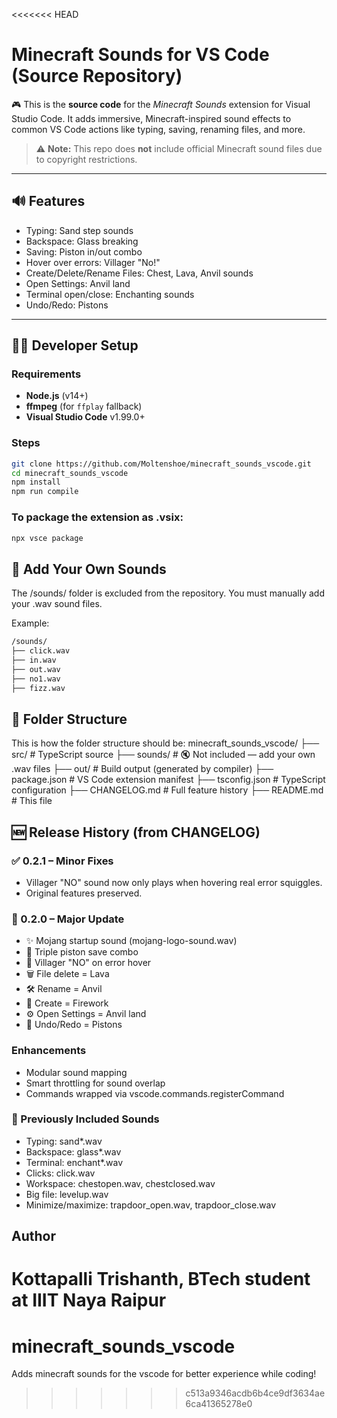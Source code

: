 <<<<<<< HEAD
# Minecraft Sounds for VS Code (Source Repository)

🎮 This is the **source code** for the *Minecraft Sounds* extension for Visual Studio Code. It adds immersive, Minecraft-inspired sound effects to common VS Code actions like typing, saving, renaming files, and more.

> ⚠️ **Note:** This repo does **not** include official Minecraft sound files due to copyright restrictions.

---

## 🔊 Features

- Typing: Sand step sounds
- Backspace: Glass breaking
- Saving: Piston in/out combo
- Hover over errors: Villager "No!"
- Create/Delete/Rename Files: Chest, Lava, Anvil sounds
- Open Settings: Anvil land
- Terminal open/close: Enchanting sounds
- Undo/Redo: Pistons

---

## 🧑‍💻 Developer Setup

### Requirements

- **Node.js** (v14+)
- **ffmpeg** (for `ffplay` fallback)
- **Visual Studio Code** v1.99.0+

### Steps

```bash
git clone https://github.com/Moltenshoe/minecraft_sounds_vscode.git
cd minecraft_sounds_vscode
npm install
npm run compile
```
### To package the extension as .vsix:
```bash
npx vsce package
```

## 📁 Add Your Own Sounds

The /sounds/ folder is excluded from the repository. You must manually add your .wav sound files.

Example:
```bash
/sounds/
├── click.wav
├── in.wav
├── out.wav
├── no1.wav
├── fizz.wav
```

## 📂 Folder Structure

This is how the folder structure should be:
minecraft_sounds_vscode/
├── src/                   # TypeScript source
├── sounds/                # 🔇 Not included — add your own .wav files
├── out/                   # Build output (generated by compiler)
├── package.json           # VS Code extension manifest
├── tsconfig.json          # TypeScript configuration
├── CHANGELOG.md           # Full feature history
├── README.md              # This file


## 🆕 Release History (from CHANGELOG)

### ✅ 0.2.1 – Minor Fixes

- Villager "NO" sound now only plays when hovering real error squiggles.
- Original features preserved.

### 🚀 0.2.0 – Major Update

- ✨ Mojang startup sound (mojang-logo-sound.wav)
- 💾 Triple piston save combo
- 📛 Villager "NO" on error hover
- 🗑️ File delete = Lava
- 🛠 Rename = Anvil
- 🎇 Create = Firework
- ⚙️ Open Settings = Anvil land
- 🔁 Undo/Redo = Pistons

### Enhancements

- Modular sound mapping
- Smart throttling for sound overlap
- Commands wrapped via vscode.commands.registerCommand

### 📂 Previously Included Sounds

- Typing: sand*.wav
- Backspace: glass*.wav
- Terminal: enchant*.wav
- Clicks: click.wav
- Workspace: chestopen.wav, chestclosed.wav
- Big file: levelup.wav
- Minimize/maximize: trapdoor_open.wav, trapdoor_close.wav

## Author

Kottapalli Trishanth, BTech student at IIIT Naya Raipur
=======
# minecraft_sounds_vscode
Adds minecraft sounds for the vscode for better experience while coding!
>>>>>>> c513a9346acdb6b4ce9df3634ae6ca41365278e0

